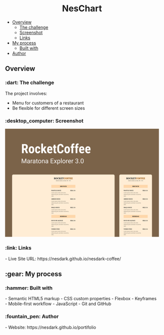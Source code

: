 <h1 align="center">NesChart</h1>

- [Overview](#overview)
  - [The challenge](#the-challenge)
  - [Screenshot](#screenshot)
  - [Links](#links)
- [My process](#my-process)
  - [Built with](#built-with)
- [Author](#author)

<h2 id="overview">Overview</h2>
<h3 id="the-challenge">:dart: The challenge</h3>

The project involves:

- Menu for customers of a restaurant
- Be flexible for different screen sizes
<h3 id="screenshot">:desktop_computer: Screenshot</h3>

![](./.github/banner.png)

<h3 id="links">:link: Links</h3>
-  Live Site URL: https://nesdark.github.io/nesdark-coffee/

<h2 id="my-process">:gear: My process</h2>

<h3 id="built-width">:hammer: Built with</h3>
- Semantic HTML5 markup
- CSS custom properties
- Flexbox
- Keyframes
- Mobile-first workflow
- JavaScript
- Git and GitHub

<h3 id="author">:fountain_pen: Author</h3>
- Website: https://nesdark.github.io/portifolio
